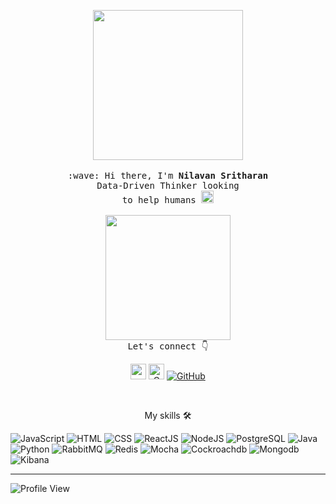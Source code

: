 <p align="center">
  <img src="https://gifdb.com/images/high/animated-grey-cat-hello-hi-waving-6m2r3pv52ounr82n.webp" width="240px">
  <br><br>
  <samp>
    :wave: Hi there, I'm <b>Nilavan Sritharan</b>
     <br> Data-Driven Thinker looking
      <br> to help humans <img src="https://media.giphy.com/media/hWM5xcVje9cQscDLbP/source.gif" width="20px"><br>
     <br><img src="https://25.media.tumblr.com/d59ac57c7be4085e22ae87e2ca5d7c70/tumblr_mx9io0pNB71r5510so1_500.gif" width="200px">
     <br>
    Let's connect 👇
     <br> <p align="center"><a href="https://www.linkedin.com/in/nilavans"><img src="https://img.shields.io/badge/linkedin-%230077B5.svg?&style=for-the-badge&logo=linkedin&logoColor=white" height=25></a> 
       <a href="mailto:nilavansritharan.official@gmail.com?subject=Hi, Liza!! I saw your GitHub"><img alt="Gmail" src="https://img.shields.io/badge/Gmail-%23EA4335?style=for-the-badge&logo=gmail&logoColor=white" height=25></a> 
       <a href="https://github.com/nilavans"><img alt="GitHub" src="https://img.shields.io/badge/Github-%23181717?style=for-the-badge&logo=github&logoColor=white"></a> 
     </p>
    <br> 
    <p align="center">My skills 🛠️</p>
</p>

![JavaScript](https://img.shields.io/badge/javascript-F7DF1E?style=for-the-badge&logo=javascript&logoColor=black)
![HTML](https://img.shields.io/badge/HTML-%23E34F26?style=for-the-badge&logo=html5&logoColor=black)
![CSS](https://img.shields.io/badge/CSS-%231572B6?style=for-the-badge&logo=css3&logoColor=black)
![ReactJS](https://img.shields.io/badge/ReactJS-%2361DAFB?style=for-the-badge&logo=react&logoColor=black)
![NodeJS](https://img.shields.io/badge/NodeJS-%23339933?style=for-the-badge&logo=nodedotjs&logoColor=black)
![PostgreSQL](https://img.shields.io/badge/PostgreSQL-%234169E1?style=for-the-badge&logo=postgresql&logoColor=black)
![Java](https://img.shields.io/badge/JAVA-%23004027?style=for-the-badge&logo=joplin&logoColor=black)
![Python](https://img.shields.io/badge/Python-%233776AB?style=for-the-badge&logo=python&logoColor=black)
![RabbitMQ](https://img.shields.io/badge/rabbitmq-%23FF6600?style=for-the-badge&logo=rabbitmq&logoColor=black)
![Redis](https://img.shields.io/badge/redis-%23DC382D?style=for-the-badge&logo=redis&logoColor=black)
![Mocha](https://img.shields.io/badge/mocha-%238D6748?style=for-the-badge&logo=mocha&logoColor=black)
![Cockroachdb](https://img.shields.io/badge/Cockroachdb-%236933FF?style=for-the-badge&logo=cockroachlabs&logoColor=black)
![Mongodb](https://img.shields.io/badge/Mongodb-%2347A248?style=for-the-badge&logo=mongodb&logoColor=black)
![Kibana](https://img.shields.io/badge/Kibana-%23005571?style=for-the-badge&logo=kibana&logoColor=black)
<hr>

![Profile View](https://komarev.com/ghpvc/?username=nilavans&style=plastic)
